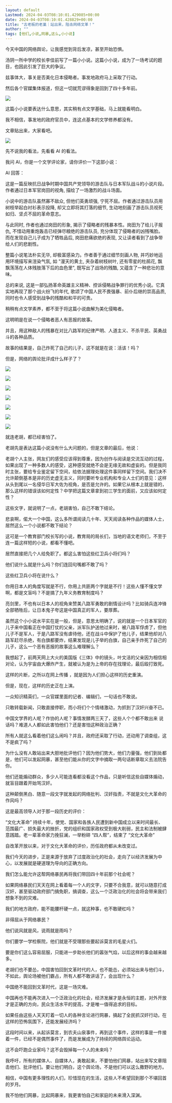 ```yaml
---
layout: default
Lastmod: 2024-04-03T08:10:01.429085+00:00
date: 2024-04-03T08:10:01.428829+00:00
title: "古老板的老巢｜站出来，阻击网络文革！"
author: ""
tags: [他们,小说,网暴,这么,小小说]
---
```


‍今天中国的网络舆论，让我感觉到背后发凉，甚至开始恐惧。

汤阴一所中学的校长李佳前写了一篇小小说。这篇小小说，成为了一场考试的题目，也因此引发了巨大的争议。

兹事体大，事关是否美化日本侵略者。事发地政府马上采取了行动。

然后各个官媒集体报道，但这一切就荒谬得象是回到了四十多年前。

![](https://images.weserv.nl/?url=https%3A//chinadigitaltimes.net/chinese/files/2024/04/image-1712074886323.png)

这篇小小说要表达什么意思，其实稍有点文学基础，马上就能看明白。

我不相信，事发地的政府官员中，连这点基本的文学修养都没有。

文章贴出来，大家看吧。

![](https://images.weserv.nl/?url=https%3A//chinadigitaltimes.net/chinese/files/2024/04/image-1712074906752.png)

先不说我的看法，先看看 AI 的看法。

我问 AI，你是一个文学评论家，请你评价一下这部小说：

AI 回答：

这是一篇反映抗日战争时期中国共产党领导的游击队与日本军队战斗的小说片段。作者通过日本军官岗田的视角, 描绘了一场激烈的战斗场面。

小说中的游击队虽然寡不敌众, 但他们英勇顽强, 宁死不屈。作者通过游击队员用树枝举起白衬衫表示投降, 却又立即将其打落的细节, 生动地刻画了游击队员视死如归、坚贞不屈的革命意志。

与此同时, 作者也通过岗田的形象, 揭示了侵略者的残暴本性。岗田为了给儿子报仇, 不惜动用重炮轰击已经弹尽粮绝的游击队员, 充分体现了侵略者的凶残嘴脸。而在发现自己儿子成为了牺牲品后, 岗田悲痛欲绝的表现, 又让读者看到了战争带给人们的悲剧性。

整篇小说笔法朴实无华, 却极富感染力。作者善于通过细节刻画人物, 并巧妙地运用环境描写来渲染气氛, 如 "漫天的黄土, 夹杂着树枝树叶, 还有零星的杜鹃花, 飘飘荡荡在人体残肢落下后的血色里", 既写出了战场的残酷, 又蕴含了一种悲壮的意味。

总的来说, 这是一部弘扬革命英雄主义精神、控诉侵略战争罪行的优秀小说。它真实地再现了那个战火纷飞的年代, 歌颂了中国人民不畏强暴、前仆后继的崇高品质, 同时也令人感受到战争的残酷和和平的可贵。

稍稍有点文学素养，都不至于将这篇小说曲解为美化侵略者。

这明明是在说一个侵略者恶人有恶报的故事。

并且，用这种敌人的残暴在对比八路军的纪律严明、人道主义、不杀平民、英勇战斗的各种品质。

故事的结果是，自己炸死了自己的儿子，这不就是在说：活该！吗？

但是，网络的舆论批评成什么样子了？

![](https://images.weserv.nl/?url=https%3A//chinadigitaltimes.net/chinese/files/2024/04/image-1712074935176.png)

  

![](https://images.weserv.nl/?url=https%3A//chinadigitaltimes.net/chinese/files/2024/04/image-1712074949549.png)

  

![](https://images.weserv.nl/?url=https%3A//chinadigitaltimes.net/chinese/files/2024/04/image-1712074965839.png)

  

![](https://images.weserv.nl/?url=https%3A//chinadigitaltimes.net/chinese/files/2024/04/image-1712074977494.png)

  

![](https://images.weserv.nl/?url=https%3A//chinadigitaltimes.net/chinese/files/2024/04/image-1712074986289.png)

  

![](https://images.weserv.nl/?url=https%3A//chinadigitaltimes.net/chinese/files/2024/04/image-1712075010698.png)

  

![](https://images.weserv.nl/?url=https%3A//chinadigitaltimes.net/chinese/files/2024/04/image-1712075017089.png)

就连老胡，都已经害怕了。

老胡先是表达这篇小说没有什么大问题的，但是文章的最后，他说：

老胡个人主张，网友们的感受应该得到尊重，因为创作与阅读是交流互动的过程，如果出现了一种多数人的感受，这种感受就绝不会是无缘无故和虚妄的。但是我同时主张，要给专业鉴定留下空间，给依法据理处理这件事同样留下空间。我们决不允许颠倒基本是非的历史虚无主义，同时要听专业机构和专业人士们的意见：这样从头到尾以一名侵华日军大佐为视角，是否是允许的。如果它从根本上就是错的，那么这样的错误该如何定性？中学把这篇文章拿到初三学生的面前，又应该如何定性？

这些文字，就说明了一点，老胡害怕，自己不敢下结论。

悲哀啊，偌大一个中国，这么多所谓阅读几十年、天天阅读各种作品的媒体人士，居然这么一个小说都不敢下结论？

这可是一个教育部门校长写的小说，教育局的局长们，当地的语文老师们，不至于连一篇这样短的小说，都看不懂吧。

居然直接把几个人给免职了。都这么害怕这些红卫兵小将们吗？

他们说什么就是什么吗？你们连回句嘴都不敢了吗？

这些红卫兵小将在说什么？

你用日本人的角度写就是不行，你用上共匪两个字就是不行！这些人懂不懂文学啊，都是文盲吗？不是搞了九年义务教育制度吗？

亮剑里，不也有以日本人的视角来赞美八路军勇敢的剧情设计吗？比如骑兵连冲锋全部牺牲后，让日本鬼子夸这是中国真正的军人，要厚葬。

虽然这个小小说水平实在是一般，但是，意思太明确了，说的就是一个日本军官的儿子来中国看正在中国打仗的父亲，派军队护送他过来时，被八路军俘虏了，但他儿子不是军人，于是八路军没有虐待他，还在战斗中保护了他儿子，结果他却对八路军赶尽杀绝，有白旗都要炸，结果发现是儿子举的白旗，自己亲手炸死了自己的儿子，这么一个恶有恶报的故事这么难理解么？

我想起了，前两天网上大火的美国版《三体》中的镜头，叶文洁的父亲因为相信相对论，认为宇宙由大爆炸产生，就被认为是为上帝的存在找理论，最后殴打致死。

这样的片断，之所以在网上传播 ，就是因为人们担心这样的历史重演。

但是，现在，这样的历史正在上演。

一众知识精英们，一众官媒里面的记者、编辑们，一句话也不敢说。

只敢转载新闻，只敢直接停职，而小将们个个情绪激动，为抓到了汉奸兴奋不已。

中国文学界的人呢？作协的人呢？事情发酵两三天了，这些人个个都不敢出来 说话吗？难道人人都如此害怕他们？还是害怕这种政治正确？

所有人就这么看着他们这么闹吗？并且，政府还采取了行动，还动用了调查组，这不是疯了吗？

为什么没有人敢站出来大胆地批评他们？因为他们势大，他们力量强，他们到处都是，他们可以发起网暴，甚至他们能从你的文字中摘取一两句话断章取义去法院告你。

他们还能煽动群众，多少人可能连看都没看这个作品，只是听信这些自媒体煽动，就盲目跟着开始骂汉奸。

这种颠倒黑白、随意一段文字就发起的网络批判、汉奸指责，不就是文化大革命的作风吗？

这是最高领导人对于那一段历史的评价：

“文化大革命” 持续十年，使党、国家和各族人民遭到新中国成立以来时间最长、范围最广、损失最大的挫折，党的组织和国家政权受到极大削弱，民主和法制被肆意践踏。老一辈革命家力挽狂澜，一举粉碎 “四人帮”，结束了 “文化大革命”

自改革开放以来，对于文化大革命的评价，历任政府都从未改变过。

我们今天的进步，正是来源于放弃了过度政治化的社会，走向了以经济发展为中心，以发展就是硬道理为导向的正确方向。

我们怎么能允许这帮网络暴民再将我们带回四十年前那个社会呢？

如果网络暴民们天天在网上看着每一个人的文字，只要不合我意，就可以随意打成汉奸，甚至驱动政府部门搞免职，搞调查，这么一个泛政治化的社会将会带来我们想象不到的灾难。

我们的地方政府，能不能腰杆硬一点，就这种事，也不敢硬杠吗？

非得屈从于网络暴民？

他们说风就是风，说雨就是雨吗？

你们要学一学检察院，他们就是不受理那些要起诉莫言的毛星火们。

要是你们这么容易屈服，只能进一步助长他们的嚣张气焰，以后这样的事会越来越多。

老胡们也不要怂，中国害怕回到文革时代的人，也不能怂，必须站出来与他们斗，不如此，舆论场被他们霸占，所有人都不敢讲话了，会出现什么？

中国绝不能回到文革时代，这是一场灾难。

中国再也不能再次进入一个泛政治化的社会，经济发展才是永恒的主题，对外开放才是正确的方向，民众生活水平的提高，才是唯一值得追求的目标。

如果任由这些人天天盯着一切人的各种言论进行网暴，搞起了全民抓汉奸行动，在这样的恐怖氛围下，还能发展经济吗？

这段时间以来，从起诉莫言，到农夫山泉事件，再到这个事件，这样的事是一件接着一件，已经不是偶然事件了，而是发展成为了持续的网络舆论运动。

这不会吓跑企业家吗？这不会毁掉每一个人的未来吗？

我呼吁，所有的媒体人、自媒体人，勇敢起来，不要怕他们网暴，站出来写文章阻击他们、批评他们。要让他们明白，这个舆论场，不是他们可以这么撒野的地方。

相信，中国有更多理性的人们，珍惜现在的生活，这些人不希望回到那个不堪回首的岁月。

我不怕他们网暴，比起网暴来，我更害怕自己和家庭的未来滑入深渊。

